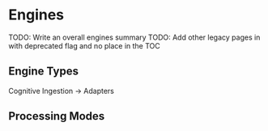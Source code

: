 # Engines

TODO: Write an overall engines summary
TODO: Add other legacy pages in with deprecated flag and no place in the TOC

## Engine Types

Cognitive
Ingestion -> Adapters

## Processing Modes
